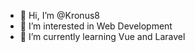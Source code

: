 - 👋 Hi, I’m @Kronus8
- 👀 I’m interested in Web Development
- 🌱 I’m currently learning Vue and Laravel
